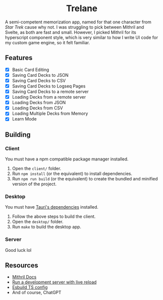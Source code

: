 <center>
    <h1>Trelane</h1>
</center>

A semi-competent memorization app, named for that one character from _Star Trek_ cause why not.
I was struggling to pick between Mithril and Svelte, as both are fast and small.
However, I picked Mithril for its hyperscript component style, 
which is very similar to how I write UI code for my custom game engine, so it felt familiar.

## Features
- [X] Basic Card Editing
- [X] Saving Card Decks to JSON
- [X] Saving Card Decks to CSV
- [X] Saving Card Decks to Logseq Pages
- [x] Saving Card Decks to a remote server
- [x] Loading Decks from a remote server
- [x] Loading Decks from JSON
- [x] Loading Decks from CSV
- [x] Loading Multiple Decks from Memory
- [x] Learn Mode

## Building
### Client
You must have a npm compatible package manager installed.
1. Open the `client/` folder.
2. Run `npm install` (or the equivalent) to install dependencies.
3. Run `npm run build` (or the equivalent) to create the bundled and minified version of the project.
### Desktop
You must have [Tauri's dependencies](https://tauri.app/start/prerequisites/) installed. 
1. Follow the above steps to build the client. 
2. Open the `desktop/` folder.
3. Run `make` to build the desktop app.
### Server
Good luck lol

## Resources
- [Mithril Docs](https://mithril.js.org/)
- [Run a development server with live reload](https://til.jakelazaroff.com/esbuild/run-a-development-server-with-live-reload/)
- [Esbuild TS config](https://eisenbergeffect.medium.com/an-esbuild-setup-for-typescript-3b24852479fe)
- And of course, ChatGPT
